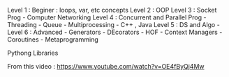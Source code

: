 
Level 1 : Beginer : loops, var, etc concepts
Level 2 : OOP
Level 3 : Socket Prog - Computer Networking
Level 4 : Concurrent and Parallel Prog
            - Threading
            - Queue
            - Multiprocessing
            - C++ , Java 
Level 5 : DS and Algo
            - 
Level 6 : Advanced
            - Generators
            - DEcorators
            - HOF
            - Context Managers 
            - Coroutines 
            - Metaprogramming

Pythong Libraries 

From this video : https://www.youtube.com/watch?v=OE4fByQj4Mw

